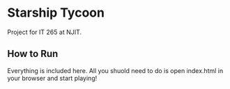 # Starship Tycoon

Project for IT 265 at NJIT.

## How to Run

Everything is included here. All you shuold need to do is open index.html in your browser and start playing!